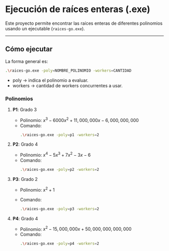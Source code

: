 # Ejecución de raíces enteras (.exe)

Este proyecto permite encontrar las raíces enteras de diferentes polinomios usando un ejecutable (`raices-go.exe`).

---

## Cómo ejecutar

La forma general es:

```bash
.\raices-go.exe -poly=NOMBRE_POLINOMIO -workers=CANTIDAD
```
- poly → indica el polinomio a evaluar.
- workers → cantidad de workers concurrentes a usar.

### Polinomios

1. **P1**: Grado 3
   - Polinomio: $x^3 - 6000x^2 + 11,000,000x - 6,000,000,000$
   - Comando:  
     ```bash
     .\raices-go.exe -poly=p1 -workers=2
     ```

2. **P2**: Grado 4
   - Polinomio: $x^4 - 5x^3 + 7x^2 - 3x - 6$
   - Comando:  
     ```bash
     .\raices-go.exe -poly=p2 -workers=2
     ```

3. **P3**: Grado 2
   - Polinomio:  $x^2 + 1$

   - Comando:  
     ```bash
     .\raices-go.exe -poly=p3 -workers=2
     ```

4. **P4**: Grado 4
   - Polinomio: $x^2 - 15,000,000x + 50,000,000,000,000$
   - Comando:  
     ```bash
     .\raices-go.exe -poly=p4 -workers=2
     ```
